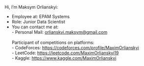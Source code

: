 Hi, I’m Maksym Orlianskyi:
- Employee at: EPAM Systems
- Role: Junior Data Scientist
- You can contact me at:<br>- Personal Mail: orlianskyi.maksym@gmail.com <br><br>Participant of competitions on platforms:<br>- CodeForces: https://codeforces.com/profile/MaximOrlianskyi<br>- LeetCode: https://leetcode.com/MaximOrlianskyi19<br>- Kaggle: https://www.kaggle.com/MaximOrlianskyi
